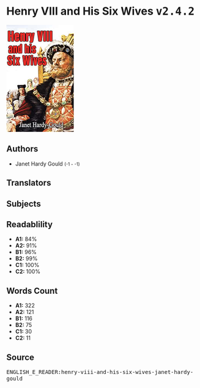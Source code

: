 # Henry VIII and His Six Wives <kbd>v2.4.2</kbd>

![](./cover.medium.jpg "")

## Authors


 - Janet Hardy Gould <small>(-1 - -1)</small>

## Translators



## Subjects



## Readablility


 - **A1:** 84%
 - **A2:** 91%
 - **B1:** 96%
 - **B2:** 99%
 - **C1:** 100%
 - **C2:** 100%

## Words Count


 - **A1:** 322
 - **A2:** 121
 - **B1:** 116
 - **B2:** 75
 - **C1:** 30
 - **C2:** 11

## Source


<kbd>ENGLISH_E_READER:henry-viii-and-his-six-wives-janet-hardy-gould</kbd>
